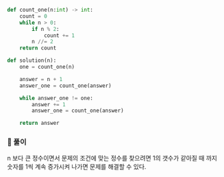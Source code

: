 ```py
def count_one(n:int) -> int:
    count = 0
    while n > 0:
        if n % 2:
            count += 1
        n //= 2
    return count

def solution(n):
    one = count_one(n)

    answer = n + 1
    answer_one = count_one(answer)

    while answer_one != one:
        answer += 1
        answer_one = count_one(answer)

    return answer
```

### 📌 풀이

n 보다 큰 정수이면서 문제의 조건에 맞는 정수를 찾으려면 1의 갯수가 같아질 때 까지 숫자를 1씩 계속 증가시켜 나가면 문제를 해결할 수 있다.
